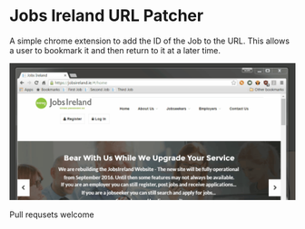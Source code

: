 # Jobs Ireland URL Patcher

A simple chrome extension to add the ID of the Job to the URL. This allows a user to bookmark it and then return to it at a later time.



![Check it out here](https://raw.githubusercontent.com/TheHandsomeCoder/JobsIrelandURLPatcher/master/example.gif)

Pull requsets welcome
